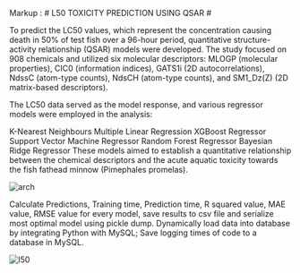 Markup :  # L50 TOXICITY PREDICTION USING QSAR #



To predict the LC50 values, which represent the concentration causing death in 50% of test fish over a 96-hour period, quantitative structure-activity relationship (QSAR) models were developed. The study focused on 908 chemicals and utilized six molecular descriptors: MLOGP (molecular properties), CIC0 (information indices), GATS1i (2D autocorrelations), NdssC (atom-type counts), NdsCH (atom-type counts), and SM1_Dz(Z) (2D matrix-based descriptors).

The LC50 data served as the model response, and various regressor models were employed in the analysis:

K-Nearest Neighbours
Multiple Linear Regression
XGBoost Regressor
Support Vector Machine Regressor
Random Forest Regressor
Bayesian Ridge Regressor
These models aimed to establish a quantitative relationship between the chemical descriptors and the acute aquatic toxicity towards the fish fathead minnow (Pimephales promelas). 

![arch](https://user-images.githubusercontent.com/73905298/152676791-24a6b9d1-2056-4b3b-b64d-8a81ffa1a36e.jpg)


Calculate Predictions, Training time, Prediction time, R squared value, MAE value, RMSE value for every model, save results to csv file and serialize most optimal model using pickle dump.
Dynamically load data into  database by integrating Python with MySQL; Save logging times of code to a database in MySQL.

![l50](https://github.com/vineeth2281/L50-TOXICITY-PREDICTION-USING-QSAR/assets/67580974/dcab8192-b528-4e76-911b-08f9d131ab92)



